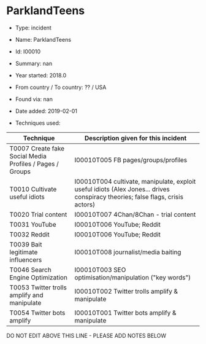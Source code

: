 # ParklandTeens

* Type: incident

* Name: ParklandTeens

* Id: I00010

* Summary: nan

* Year started: 2018.0

* From country / To country: ?? / USA

* Found via: nan

* Date added: 2019-02-01

* Techniques used: 

| Technique | Description given for this incident |
| --------- | ------------------------- |
| T0007 Create fake Social Media Profiles / Pages / Groups | I00010T005 FB pages/groups/profiles |
| T0010 Cultivate useful idiots | I00010T004 cultivate, manipulate, exploit useful idiots (Alex Jones... drives conspiracy theories; false flags, crisis actors) |
| T0020 Trial content | I00010T007 4Chan/8Chan - trial content |
| T0031 YouTube | I00010T006 YouTube; Reddit |
| T0032 Reddit | I00010T006 YouTube; Reddit |
| T0039 Bait legitimate influencers | I00010T008 journalist/media baiting |
| T0046 Search Engine Optimization | I00010T003 SEO optimisation/manipulation ("key words") |
| T0053 Twitter trolls amplify and manipulate | I00010T002 Twitter trolls amplify & manipulate |
| T0054 Twitter bots amplify | I00010T001 Twitter bots amplify & manipulate |


DO NOT EDIT ABOVE THIS LINE - PLEASE ADD NOTES BELOW